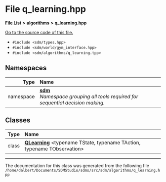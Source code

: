 
<NavBar active_item_id="2"/>

# File q\_learning.hpp


[**File List**](files.md) **>** [**algorithms**](dir_baab9deb2ceef290d17fdadea9d6b69b.md) **>** [**q\_learning.hpp**](q__learning_8hpp.md)

[Go to the source code of this file.](q__learning_8hpp_source.md)



* `#include <sdm/types.hpp>`
* `#include <sdm/world/gym_interface.hpp>`
* `#include <sdm/algorithms/q_learning.tpp>`









## Namespaces

| Type | Name |
| ---: | :--- |
| namespace | [**sdm**](namespacesdm.md) <br>_Namespace grouping all tools required for sequential decision making._  |

## Classes

| Type | Name |
| ---: | :--- |
| class | [**QLearning**](classsdm_1_1QLearning.md) &lt;typename TState, typename TAction, typename TObservation&gt;<br> |














------------------------------
The documentation for this class was generated from the following file `/home/dalbert/Documents/SDMStudio/sdms/src/sdm/algorithms/q_learning.hpp`